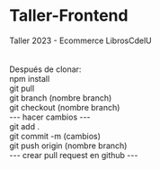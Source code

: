 # Taller-Frontend

Taller 2023 - Ecommerce LibrosCdelU\
\
\
Después de clonar:\
npm install\
git pull\
git branch (nombre branch)\
git checkout (nombre branch)\
--- hacer cambios ---\
git add .\
git commit -m (cambios)\
git push origin (nombre branch)\
--- crear pull request en github ---
